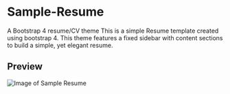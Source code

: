 # Sample-Resume
A Bootstrap 4 resume/CV theme
This is a simple Resume template created using bootstrap 4. This theme features a fixed sidebar with content sections to build a simple, yet elegant resume.

## Preview
![Image of Sample Resume](https://repository-images.githubusercontent.com/241035599/63cdf480-518a-11ea-9724-d4d6dbd42074)
